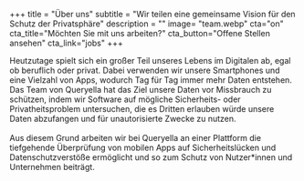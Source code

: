 +++
title = "Über uns"
subtitle = "Wir teilen eine gemeinsame Vision für den Schutz der Privatsphäre"
description = ""
image= "team.webp"
cta="on"
cta_title="Möchten Sie mit uns arbeiten?"
cta_button="Offene Stellen ansehen"
cta_link="jobs"
+++



Heutzutage spielt sich ein großer Teil unseres Lebens im Digitalen ab, egal ob beruflich oder privat. Dabei verwenden wir unsere Smartphones und eine Vielzahl von Apps, wodurch Tag für Tag immer mehr Daten entstehen. Das Team von Queryella hat das Ziel unsere Daten vor Missbrauch zu schützen, indem wir Software auf mögliche Sicherheits- oder Privatheitsproblem untersuchen, die es Dritten erlauben würde unsere Daten abzufangen und für unautorisierte Zwecke zu nutzen. 
<br><br>
Aus diesem Grund arbeiten wir bei Queryella an einer Plattform die tiefgehende Überprüfung von mobilen Apps auf Sicherheitslücken und Datenschutzverstöße ermöglicht und so zum Schutz von Nutzer*innen und Unternehmen beiträgt. 